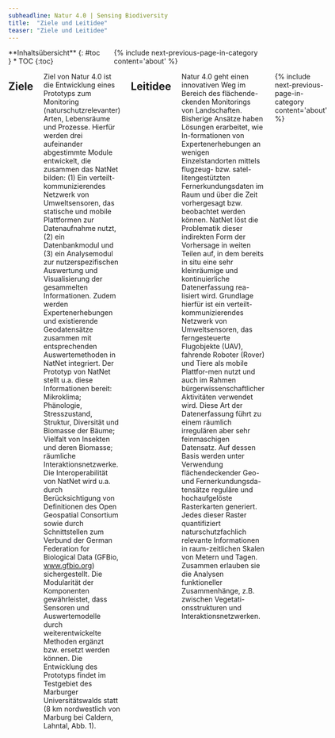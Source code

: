 ```yaml
---
subheadline: Natur 4.0 | Sensing Biodiversity
title:  "Ziele und Leitidee"
teaser: "Ziele und Leitidee"
---
```

<div class="row">
<div class="medium-4 medium-push-8 columns" markdown="1">
<div class="panel radius" markdown="1">
**Inhaltsübersicht**
{: #toc }
*  TOC
{:toc}
</div>
{% include next-previous-page-in-category content='about' %}
</div><!-- /.medium-4.columns -->

<div class="medium-8 medium-pull-4 columns" markdown="1">

## Ziele
Ziel von Natur 4.0 ist die Entwicklung eines Prototyps zum Monitoring (naturschutzrelevanter) Arten, Lebensräume und Prozesse. Hierfür werden drei aufeinander abgestimmte Module entwickelt, die zusammen das NatNet bilden: (1) Ein verteilt-kommunizierendes Netzwerk von Umweltsensoren, das statische und mobile Plattformen zur Datenaufnahme nutzt, (2) ein Datenbankmodul und (3) ein Analysemodul zur nutzerspezifischen Auswertung und Visualisierung der gesammelten Informationen. Zudem werden Expertenerhebungen und existierende Geodatensätze zusammen mit entsprechenden Auswertemethoden in NatNet integriert. Der Prototyp von NatNet stellt u.a. diese Informationen bereit: Mikroklima; Phänologie, Stresszustand, Struktur, Diversität und Biomasse der Bäume; Vielfalt von Insekten und deren Biomasse; räumliche Interaktionsnetzwerke.
Die Interoperabilität von NatNet wird u.a. durch Berücksichtigung von Definitionen des Open Geospatial Consortium sowie durch Schnittstellen zum Verbund der German Federation for Biological Data (GFBio, www.gfbio.org) sichergestellt. Die Modularität der Komponenten gewährleistet, dass Sensoren und Auswertemodelle durch weiterentwickelte Methoden ergänzt bzw. ersetzt werden können. Die Entwicklung des Prototyps findet im Testgebiet des Marburger Universitätswalds statt (8 km nordwestlich von Marburg bei Caldern, Lahntal, Abb. 1). 

## Leitidee 
Natur 4.0 geht einen innovativen Weg im Bereich des flächende-ckenden Monitorings von Landschaften. Bisherige Ansätze haben Lösungen erarbeitet, wie In-formationen von Expertenerhebungen an wenigen Einzelstandorten mittels flugzeug- bzw. satel-litengestützten Fernerkundungsdaten im Raum und über die Zeit vorhergesagt bzw. beobachtet werden können. NatNet löst die Problematik dieser indirekten Form der Vorhersage in weiten Teilen auf, in dem bereits in situ eine sehr kleinräumige und kontinuierliche Datenerfassung rea-lisiert wird. Grundlage hierfür ist ein verteilt-kommunizierendes Netzwerk von Umweltsensoren, das ferngesteuerte Flugobjekte (UAV), fahrende Roboter (Rover) und Tiere als mobile Plattfor-men nutzt und auch im Rahmen bürgerwissenschaftlicher Aktivitäten verwendet wird. Diese Art der Datenerfassung führt zu einem räumlich irregulären aber sehr feinmaschigen Datensatz. Auf dessen Basis werden unter Verwendung flächendeckender Geo- und Fernerkundungsda-tensätze reguläre und hochaufgelöste Rasterkarten generiert. Jedes dieser Raster quantifiziert naturschutzfachlich relevante Informationen in raum-zeitlichen Skalen von Metern und Tagen. Zusammen erlauben sie die Analysen funktioneller Zusammenhänge, z.B. zwischen Vegetati-onsstrukturen und Interaktionsnetzwerken.

{% include next-previous-page-in-category content='about' %}